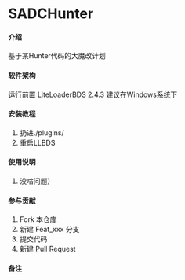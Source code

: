# SADCHunter

#### 介绍
基于某Hunter代码的大魔改计划

#### 软件架构
运行前置 LiteLoaderBDS 2.4.3
建议在Windows系统下

#### 安装教程

1.  扔进./plugins/
2.  重启LLBDS

#### 使用说明

1.  没啥问题）

#### 参与贡献

1.  Fork 本仓库
2.  新建 Feat_xxx 分支
3.  提交代码
4.  新建 Pull Request

#### 备注
